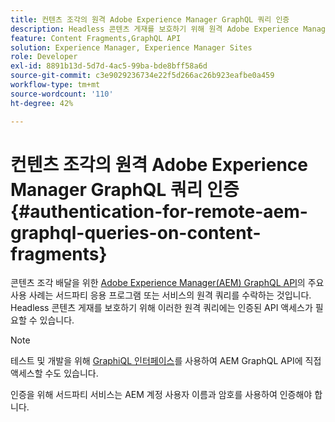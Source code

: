 ```yaml
---
title: 컨텐츠 조각의 원격 Adobe Experience Manager GraphQL 쿼리 인증
description: Headless 콘텐츠 게재를 보호하기 위해 원격 Adobe Experience Manager GraphQL 쿼리에 필요한 인증을 이해합니다.
feature: Content Fragments,GraphQL API
solution: Experience Manager, Experience Manager Sites
role: Developer
exl-id: 8891b13d-5d7d-4ac5-99ba-bde8bff58a6d
source-git-commit: c3e9029236734e22f5d266ac26b923eafbe0a459
workflow-type: tm+mt
source-wordcount: '110'
ht-degree: 42%

---
```


# 컨텐츠 조각의 원격 Adobe Experience Manager GraphQL 쿼리 인증 {#authentication-for-remote-aem-graphql-queries-on-content-fragments}

콘텐츠 조각 배달을 위한 [Adobe Experience Manager(AEM) GraphQL API](/help/sites-developing/headless/graphql-api/graphql-api-content-fragments.md)의 주요 사용 사례는 서드파티 응용 프로그램 또는 서비스의 원격 쿼리를 수락하는 것입니다. Headless 콘텐츠 게재를 보호하기 위해 이러한 원격 쿼리에는 인증된 API 액세스가 필요할 수 있습니다.

>[!NOTE]
>
>테스트 및 개발을 위해 [GraphiQL 인터페이스](/help/sites-developing/headless/graphql-api/graphql-api-content-fragments.md#graphiql-interface)를 사용하여 AEM GraphQL API에 직접 액세스할 수도 있습니다.

인증을 위해 서드파티 서비스는 AEM 계정 사용자 이름과 암호를 사용하여 인증해야 합니다.

<!-- 6.5.10.0 - does this content/page need to be migrated? -->

<!--
For authentication the third-party service needs to [retrieve an Access Token](#retrieving-access-token), that can then be [used in the GraphQL Request](#use-access-token-in-graphql-request).

## Retrieving an Access Token {#retrieving-access-token}

See [Generating Access Tokens for Server Side APIs](/help/sites-developing/generating-access-tokens-for-server-side-apis.md) for full details.

## Using the Access Token in a GraphQL Request {#use-access-token-in-graphql-request}

For a third-party service to connect with an AEM instance it needs to have an *Access Token*. The service must then add this token to the `Authorization` header on the POST request. 

For example, a GraphQL Authorization Header:

```xml
Authorization: Bearer <access_token>
```

## Permission Requirements {#permission-requirements}

All requests made using the access token will actually be made *by the user account that generated the token*. 

This means that you need to check that the account has the permissions required to run GraphQL queries. 

You can check this by using GraphiQL on the local instance.
-->
